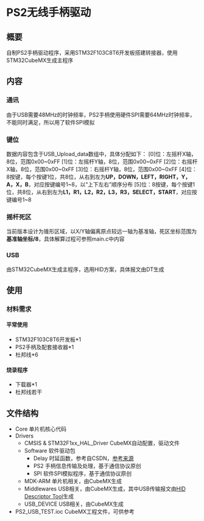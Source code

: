 # PS2无线手柄驱动
## 概要
自制PS2手柄驱动程序，采用STM32F103C8T6开发板搭建转接器，使用STM32CubeMX生成主程序
## 内容
### 通讯
由于USB需要48MHz的时钟频率，PS2手柄使用硬件SPI需要64MHz时钟频率，不能同时满足，所以用了软件SPI模拟
### 键位
数据内容包含于USB_Upload_data数组中，具体分配如下：
\[0\]位：左摇杆X轴，8位，范围0x00~0xFF
\[1\]位：左摇杆Y轴，8位，范围0x00~0xFF
\[2\]位：右摇杆X轴，8位，范围0x00~0xFF
\[3\]位：右摇杆Y轴，8位，范围0x00~0xFF
\[4\]位：8按键，每个按键1位，共8位，从右到左为**UP，DOWN，LEFT，RIGHT，Y，A，X，B**，对应按键编号1~8，以“上下左右”顺序分布
\[5\]位：8按键，每个按键1位，共8位，从右到左为**L1，R1，L2，R2，L3，R3，SELECT，START**，对应按键编号1~8
### 摇杆死区
当前版本设计为锥形区域，以X/Y轴偏离原点较远一轴为基准轴，死区坐标范围为**基准轴坐标/8**，具体解算过程可参照main.c中内容
### USB
由STM32CubeMX生成主程序，选用HID方案，具体报文由DT生成

## 使用
### 材料需求
#### 平常使用
- STM32F103C8T6开发板*1
- PS2手柄及配套接收器*1
- 杜邦线*6
#### 烧录程序
- 下载器*1
- 杜邦线若干

## 文件结构
- Core 单片机核心代码
- Drivers
  - CMSIS & STM32F1xx_HAL_Driver CubeMX自动配置，驱动文件
  - Software 软件驱动包
    - Delay 时延函数，参考自CSDN，[参考来源](https://blog.csdn.net/zhijianqifei/article/details/127796211)
    - PS2 手柄信息传输及处理，基于通信协议原创
    - SPI 软件SPI模拟程序，基于通信协议原创
  - MDK-ARM 单片机相关，由CubeMX生成
  - Middlewares USB相关，由CubeMX生成，其中USB传输报文由[HID Descriptor Tool](https://www.usb.org/document-library/hid-descriptor-tool)生成
  - USB_DEVICE USB相关，由CubeMX生成
- PS2_USB_TEST.ioc CubeMX工程文件，可供参考
